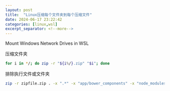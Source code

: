 ```yaml
---
layout: post
title:  "Linux压缩每个文件夹到每个压缩文件"
date: 2024-06-17 23:22:42
categories: [linux,wsl]
excerpt_separator: <!--more-->
---
```

Mount Windows Network Drives in WSL
<!--more-->

压缩文件夹
```bash
for i in */; do zip -r "${i%/}.zip" "$i"; done
```

排除执行文件或文件夹
```bash
zip -r zipfile.zip . -x ".*" -x "app/bower_components" -x "node_modules" -x "*.zip" -x "node_modules"
```